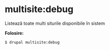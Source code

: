 # multisite:debug
Listează toate multi siturile disponibile în sistem

**Folosire:**
```
$ drupal multisite:debug 
```

